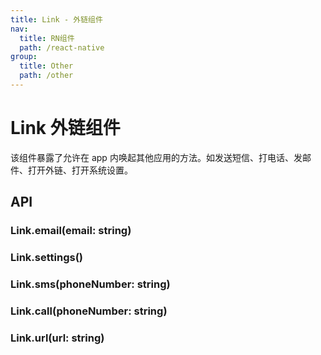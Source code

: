 ```yaml
---
title: Link - 外链组件
nav:
  title: RN组件
  path: /react-native
group:
  title: Other
  path: /other
---
```


# Link 外链组件

该组件暴露了允许在 app 内唤起其他应用的方法。如发送短信、打电话、发邮件、打开外链、打开系统设置。

## API

### Link.email(email: string)

### Link.settings()

### Link.sms(phoneNumber: string)

### Link.call(phoneNumber: string)

### Link.url(url: string)
